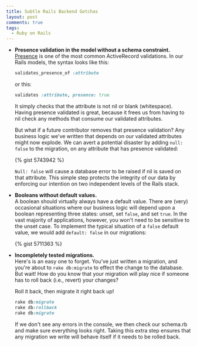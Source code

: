 ```yaml
---
title: Subtle Rails Backend Gotchas
layout: post
comments: true
tags:
  - Ruby on Rails
---
```

*   **Presence validation in the model without a schema constraint.**  
    [Presence][1] is one of the most common ActiveRecord validations. In our Rails models, the syntax looks like this:

    ```ruby
    validates_presence_of :attribute
    ```
    
    or this:
    
    ```ruby
    validates :attribute, presence: true
    ```
    
    It simply checks that the attribute is not nil or blank (whitespace). Having presence validated is great, because it frees us from having to nil check any methods that consume our validated attributes.
    
    But what if a future contributor removes that presence validation? Any business logic we've written that depends on our validated attributes might now explode. We can avert a potential disaster by adding `null: false` to the migration, on any attribute that has presence validated:
    
    {% gist 5743942 %}
    
    `Null: false` will cause a database error to be raised if nil is saved on that attribute. This simple step protects the integrity of our data by enforcing our intention on two independent levels of the Rails stack.

*   **Booleans without default values.**  
    A boolean should virtually always have a default value. There are (very) occasional situations where our business logic will depend upon a boolean representing three states: unset, set `false`, and set `true`. In the vast majority of applications, however, you won't need to be sensitive to the unset case. To implement the typical situation of a `false` default value, we would add `default: false` in our migrations:

    {% gist 5711363 %}
    
*   **Incompletely tested migrations.**  
    Here's is an easy one to forget. You've just written a migration, and you're about to `rake db:migrate` to effect the change to the database. But wait! How do you know that your migration will play nice if someone has to roll back (i.e., revert) your changes?
    
    Roll it back, then migrate it right back up!
    
    ```ruby
    rake db:migrate
    rake db:rollback
    rake db:migrate
    ```
    
    If we don't see any errors in the console, we then check our schema.rb and make sure everything looks right. Taking this extra step ensures that any migration we write will behave itself if it needs to be rolled back.</ul>

[1]: http://guides.rubyonrails.org/active_record_validations.html#presence
